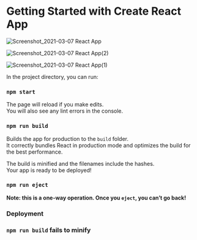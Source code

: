 # Getting Started with Create React App

![Screenshot_2021-03-07 React App](https://user-images.githubusercontent.com/60151264/110232861-09d0d600-7f29-11eb-8366-c5c42fa6694f.png)

![Screenshot_2021-03-07 React App(2)](https://user-images.githubusercontent.com/60151264/110232875-23721d80-7f29-11eb-8be2-f66276389147.png)

![Screenshot_2021-03-07 React App(1)](https://user-images.githubusercontent.com/60151264/110232881-3127a300-7f29-11eb-945c-fe8642557d50.png)

In the project directory, you can run:

### `npm start`

The page will reload if you make edits.\
You will also see any lint errors in the console.

### `npm run build`

Builds the app for production to the `build` folder.\
It correctly bundles React in production mode and optimizes the build for the best performance.

The build is minified and the filenames include the hashes.\
Your app is ready to be deployed!

### `npm run eject`

**Note: this is a one-way operation. Once you `eject`, you can’t go back!**

### Deployment

### `npm run build` fails to minify
